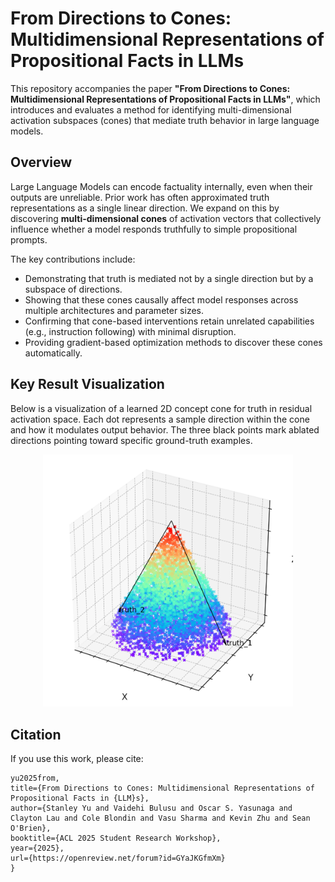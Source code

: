 # From Directions to Cones: Multidimensional Representations of Propositional Facts in LLMs

This repository accompanies the paper **"From Directions to Cones: Multidimensional Representations of Propositional Facts in LLMs"**, which introduces and evaluates a method for identifying multi-dimensional activation subspaces (cones) that mediate truth behavior in large language models.

## Overview

Large Language Models can encode factuality internally, even when their outputs are unreliable. Prior work has often approximated truth representations as a single linear direction. We expand on this by discovering **multi-dimensional cones** of activation vectors that collectively influence whether a model responds truthfully to simple propositional prompts.

The key contributions include:

- Demonstrating that truth is mediated not by a single direction but by a subspace of directions.
- Showing that these cones causally affect model responses across multiple architectures and parameter sizes.
- Confirming that cone-based interventions retain unrelated capabilities (e.g., instruction following) with minimal disruption.
- Providing gradient-based optimization methods to discover these cones automatically.

## Key Result Visualization

Below is a visualization of a learned 2D concept cone for truth in residual activation space. Each dot represents a sample direction within the cone and how it modulates output behavior. The three black points mark ablated directions pointing toward specific ground-truth examples.

<p align="center">
  <img src="truth_cone_viz%20(1).png" alt="Concept Cone Visualization" width="400"/>
</p>

## Citation

If you use this work, please cite:

```@inproceedings{
yu2025from,
title={From Directions to Cones: Multidimensional Representations of Propositional Facts in {LLM}s},
author={Stanley Yu and Vaidehi Bulusu and Oscar S. Yasunaga and Clayton Lau and Cole Blondin and Vasu Sharma and Kevin Zhu and Sean O'Brien},
booktitle={ACL 2025 Student Research Workshop},
year={2025},
url={https://openreview.net/forum?id=GYaJKGfmXm}
}
